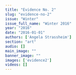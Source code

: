 ```yaml
---
title: "Evidence No. 2"
slug: "evidence-no-2"
issue: "Winter"
issue_full_name: "Winter 2016"
year: "2016"
date: "2016-01-01"
authors: ['Angela Strassheim']
section: "art"
audio: []
main_image: ""
banner_image: ""
images: ['evidence2']
videos: []
---
```

